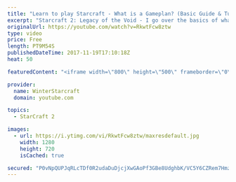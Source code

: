 ```yaml
---
title: "Learn to play Starcraft - What is a Gameplan? (Basic Guide & Tutorial)"
excerpt: "Starcraft 2: Legacy of the Void - I go over the basics of what a gameplan in starcraft 2 is and how to put one together.  Note this is not a guide on WHAT gameplan you should be using as each race!"
originalUrl: https://youtube.com/watch?v=RkwtFcw8ztw
type: video
price: Free
length: PT9M54S
publishedDateTime: 2017-11-19T17:10:18Z
heat: 50

featuredContent: "<iframe width=\"800\" height=\"500\" frameborder=\"0\" src=\"https://www.youtube.com/embed/RkwtFcw8ztw\" allow=\"accelerometer; autoplay; encrypted-media; gyroscope; picture-in-picture\" allowfullscreen></iframe>"

provider:
  name: WinterStarcraft
  domain: youtube.com

topics:
  - StarCraft 2

images:
  - url: https://i.ytimg.com/vi/RkwtFcw8ztw/maxresdefault.jpg
    width: 1280
    height: 720
    isCached: true

secured: "P0vNpQUPJqRLcTDf0R2udaDuDjcjXwGAoPf3GBe8UdghbK/VC5Y6CZRem7Hmz/GAzf98OvfWhVsG2R3j2yu5FNx1Mer5+gM6cpHqBw1sSLdqGl985I7/z5mRhpZGxo5u4PKDRZH9YUcCmEeD31niIsc2N30Xuf6CG+iRqLjVC0KTVbzEegs9S0tbCNt6HwQp66ryGFAMdGQevLaxpjIJS2HSiYveY3l/k7Hg56b2hOCDhOBlvbUMEDuFxksbSCLtMAyBGxdhN0y4+mGa3E5ia70Vdjki+7dAXeP+nQdzRWZjUH63iRUkFiMtn1l0XBwt8XCgI+eZBx1ka2N8vvEHqJUEXW2NVs6zZW+tgJH5NENbwy5LuR0yBPL/+8eyfrlp2tyZcFOD1LMNfnL0U9881D51Tx22+hCqjVXEbQixG8I=;9qtd0+xgzYdBqa44SGAc0Q=="
---
```


